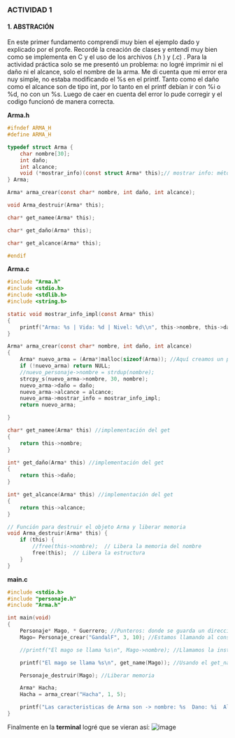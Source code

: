 ### ACTIVIDAD 1
#### 1. ABSTRACIÓN
En este primer fundamento comprendí muy bien el ejemplo dado y explicado por el profe. Recordé la creación de clases y entendí muy bien como se implementa en C y el uso de los archivos (.h ) y (.c) . Para la actividad práctica solo se me presentó un problema: no logré imprimir ni el daño ni el alcance, solo el nombre de la arma. Me di cuenta que mi error era nuy simple, no estaba modificando el %s en el printf. Tanto como el daño como el alcance son de tipo int, por lo tanto en el printf debían ir con %i o %d, no con un %s. Luego de caer en cuenta del error lo pude corregir y el codigo funcionó de manera correcta. 

**Arma.h**

```c
#ifndef ARMA_H
#define ARMA_H

typedef struct Arma {
    char nombre[30];
    int daño;
    int alcance;
    void (*mostrar_info)(const struct Arma* this);// mostrar info: método
} Arma;

Arma* arma_crear(const char* nombre, int daño, int alcance);

void Arma_destruir(Arma* this);

char* get_namee(Arma* this);

char* get_daño(Arma* this);

char* get_alcance(Arma* this);

#endif
```

**Arma.c**

```c
#include "Arma.h"
#include <stdio.h>
#include <stdlib.h>
#include <string.h>

static void mostrar_info_impl(const Arma* this)
{
	printf("Arma: %s | Vida: %d | Nivel: %d\\n", this->nombre, this->daño, this->alcance);
}

Arma* arma_crear(const char* nombre, int daño, int alcance)
{
    Arma* nuevo_arma = (Arma*)malloc(sizeof(Arma)); //Aquí creamos un puntero dinamico - malloc : reserva bytes en la ram 
    if (!nuevo_arma) return NULL;
    //nuevo_personaje->nombre = strdup(nombre);
    strcpy_s(nuevo_arma->nombre, 30, nombre);
    nuevo_arma->daño = daño;
    nuevo_arma->alcance = alcance;
    nuevo_arma->mostrar_info = mostrar_info_impl;
    return nuevo_arma;

}

char* get_namee(Arma* this) //implementación del get 
{
    return this->nombre;
}

int* get_daño(Arma* this) //implementación del get 
{
    return this->daño;
}

int* get_alcance(Arma* this) //implementación del get 
{
    return this->alcance;
}

// Función para destruir el objeto Arma y liberar memoria
void Arma_destruir(Arma* this) {
    if (this) {
        //free(this->nombre);  // Libera la memoria del nombre
        free(this);  // Libera la estructura
    }
}
```

**main.c**

```c
#include <stdio.h>
#include "personaje.h"
#include "Arma.h"

int main(void)
{
	Personaje* Mago, * Guerrero; //Punteros: donde se guarda un dirección de memoria 
	Mago= Personaje_crear("GandalF", 3, 10); //Estamos llamando al constructor 

	//printf("El mago se llama %s\n", Mago->nombre); //Llamamos la instancia Mago->nombre, esto es forma directa y no se debe hacer - %s: significa que voy a imprimir un string

	printf("El mago se llama %s\n", get_name(Mago)); //Usando el get_name y no la manera directa

	Personaje_destruir(Mago); //Liberar memoria 

	Arma* Hacha;
	Hacha = arma_crear("Hacha", 1, 5);

	printf("Las caracteristicas de Arma son -> nombre: %s  Dano: %i  Alcance: %i\n", get_namee(Hacha), get_daño(Hacha), get_alcance(Hacha));
}
```
Finalmente en la **terminal** logré que se vieran así: 
![image](https://github.com/user-attachments/assets/ddc7b6f9-b306-4f7a-889f-85d2a07d4026)



